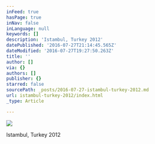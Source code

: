 ```yaml
---
inFeed: true
hasPage: true
inNav: false
inLanguage: null
keywords: []
description: 'Istambul, Turkey 2012'
datePublished: '2016-07-27T21:14:45.565Z'
dateModified: '2016-07-27T19:27:50.263Z'
title: ''
author: []
via: {}
authors: []
publisher: {}
starred: false
sourcePath: _posts/2016-07-27-istambul-turkey-2012.md
url: istambul-turkey-2012/index.html
_type: Article

---
```

![](https://the-grid-user-content.s3-us-west-2.amazonaws.com/5029afd9-2949-432e-b49a-c183f2ff4f0e.jpg)

Istambul, Turkey 2012
